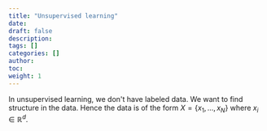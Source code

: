```yaml
---
title: "Unsupervised learning"
date:
draft: false
description:
tags: []
categories: []
author:
toc:
weight: 1
---
```


In unsupervised learning, we don't have labeled data. We want to find structure in the data.
Hence the data is of the form $X = \{x_1, ..., x_N\}$ where $x_i \in \mathbb{R}^d$.
